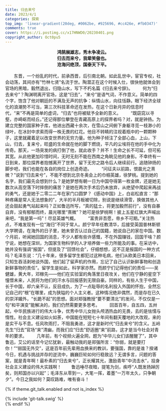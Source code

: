```yaml
---
title: 归去来兮
date: 2023/4/1
categories: 探索
top_img: 'linear-gradient(20deg, #0062be, #925696, #cc426e, #fb0347)'
comments: true
cover: https://i.postimg.cc/x17HNWD0/20230401.png
copyright_author: Oct0pu5
---
```

<center><b>
鸿鹄展雄志，秀木争凌云。<br>
归去而来兮，我辈笑傲也。<br>
沧海问绝顶，国泰天下平。<br>
</center></b>
<br>
&ensp;&ensp;&ensp;&ensp;东晋，一个纷乱的时代，前承西晋，后引南北朝。如此乱世中，宦官专权，社会动荡，其间亦有”竹林七贤”名流于世。陶潜正在这个时候入仕，很快他就体会到官场的黑暗，毅然退出，归隐山水，写下不朽名篇《归去来兮辞》。
&ensp;&ensp;&ensp;&ensp;何为“归去来兮”？陶渊明离开官场，这是“归去”，“来兮”是语气词，不作意义。简单的四个字，饱含了他对朝廷的不满及无声的抗争：纵情山水，向往恬静。眼下经济全球化的浪潮势不可当，第三次科技革命还在发热，在这个日新月异的信息时代，“来”不再是简单的虚词，“归去”也将被赋予全新的意义。
&ensp;&ensp;&ensp;&ensp;“既窈窕以寻壑，亦崎岖而经丘。”还记得那位攀登在青藏高原上的探界者吗？对，就是钟扬。为建立完整的国家种子库，他进出西藏十余次，在雪山之间俯下身躯寻觅一枝渺小的绿叶，在冰封中求索而得一株无畏的红花。他目不转睛的注视着瓶中的一颗颗种子，这里就藏着足以改变世界的无穷力量。他为种子倾注了全部心血，上山，下山，归去，复来兮，旺盛的生命就在他的脚下燃烧，平凡的尘埃将在他的手中化为传奇。那天，一场突发的病打倒了他，就此收手？并不！生命之长不可延，但可拓其宽。从此他更加珍惜时间，无时无刻不能在西南之角眺见他的身影。不幸终有一日到来，那位探界者抱憾离开了世界，留下无穷之路令后人继续前行。追随钟扬的脚步吧，我们也能在各自的岗位上创造奇迹。
&ensp;&ensp;&ensp;&ensp;“问征夫以前路，恨晨光之熹微？”说到“归去来兮”，不能不想到北京冬奥会上的巾帼英雄，徐梦桃。提到她的名字，我们最先会想到什么？是她梦想有朝一日为中国夺得第一枚金牌，还是她无数次从高空落下时摔倒的痛苦？是她在两次手术后仍未放弃，从绝望中爬起来再战的勇气，还是她于二零二二年在家门口圆梦？《感动中国》上，白岩松直言：“那种疼痛是常人无法想象的”，大半的半月板被切除，别说是继续滑雪，换做其他人还会鼓起勇气站起来吗？正如鲁迅所写，“真的猛士，将更加毅然前行”，没有自暴自弃，没有郁郁而终，晨光哪里“熹微”？她可是徐梦桃啊！披上五星红旗大声喊出来吧，“我是第一吗”！尽显英雄气概。
&ensp;&ensp;&ensp;&ensp;“富贵非吾愿，帝乡不可期。”关注热点，不难发现有一位“海归”不同于常人。颜宁早年任教清华，后接受英国普林斯顿大学聘请，在海外的日子里，她未曾否认过自己的国籍，她说自己的家在中国。数个月前，听闻她回国的消息，不少人都有些许感慨，不在外国赚钱，回国干啥？颜宁说，她想在深圳，为国家生物科学的人才培养做一些力所能及的事。在采访中，她并没有强调“报国”，但提及了“回馈社会”，仔细想想，这不正是报国的一种方式吗？毛泽东说：“几十年来，很多留学生都犯过这种毛病，他们从欧美日本回来，只知生吞活剥地谈外国，他们起了留声机的作用，忘记了自己认识新鲜事物和创造新鲜事物的责任”。留学生是如此，科学家亦然。而颜宁们记得他们的责任——吴健雄，黄大年，邓稼先——他们在实验室的角落里日夜攻关，他们在宁静的星空下憧憬未来，人民将为他们的汗水与回报感到无限自豪。同样的，有些人生于中国，长于中国，却六亲不认，反目成仇，为了一点耻辱的名利投入外国的怀抱，全然忘记自己的“根”在哪里，成为狭隘的个人主义者。这种情况绝非偶然，而是存在已久的崇洋媚外，“长跪不起”的思想。面对郑强教授”要不要清北”的发问，不仅仅是一句“和平演变”能解决的，我们仍然需要更多思考。
&ensp;&ensp;&ensp;&ensp;回首百年，自五四，五卅起，中华民族进行的伟大斗争，优秀中华儿女抛头颅洒热血的无畏，去的是怯懦与惰性。社会主义建设如火如荼，中国能在短短七十年间有翻天覆地的大改观，来的是实干与不息。任风吹雨打，不阻我勇进，这才是新时代“归去来兮”的含义。五岭先生“归去”官场“来”清幽，而我们应“归去”舒适圈“来”前路，这才是当今社会对青年的要求。
&ensp;&ensp;&ensp;&ensp;几年前，有个视频火遍全网，题为“中华儿女们该醒醒了”，其中鲁迅，艾公的话至今记忆犹新，最触动我的是郑强所言：“你弱，就是要打你！”“弱国无外交”，这是百年前先辈用血换来的教训，要强国，靠的是谁？揆诸今日，机遇与挑战并存的逆流中，巍巍巨轮如何行稳致远？无谓多言，问题的答案，就是青年啊！最朴素的“归去来兮”，正长耀其光，激励青年“中流击水”，投身社会主义建设的伟大实践啊！
&ensp;&ensp;&ensp;&ensp;鲁迅唾尽夜暗，提笔为剑，疾呼“人既发扬踔厉矣，则邦国亦以兴起”；毛泽东从零到一，大笔一挥，着墨“一万年太久，只争朝夕”。今日之我如何？莫叹路难，唯有奋斗！

{% if theme.git_talk.enabled and not is_index %}  
<div>{% include 'git-talk.swig' %}</div>  
{% endif %}